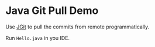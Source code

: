 Java Git Pull Demo
==================

Use [JGit](https://www.eclipse.org/jgit) to pull the commits from remote programmatically.

Run `Hello.java` in you IDE.